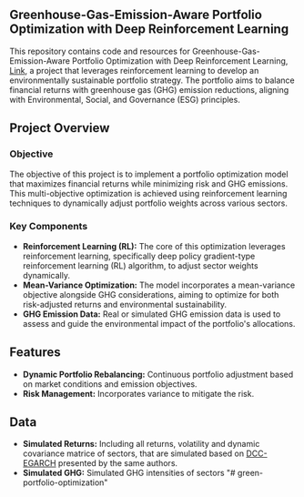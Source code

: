 ## Greenhouse-Gas-Emission-Aware Portfolio Optimization with Deep Reinforcement Learning

This repository contains code and resources for Greenhouse-Gas-Emission-Aware Portfolio Optimization with Deep Reinforcement Learning, [Link](https://papers.ssrn.com/sol3/papers.cfm?abstract_id=4999656),  a project that leverages reinforcement learning to develop an environmentally sustainable portfolio strategy. The portfolio aims to balance financial returns with greenhouse gas (GHG) emission reductions, aligning with Environmental, Social, and Governance (ESG) principles.

## Project Overview

### Objective
The objective of this project is to implement a portfolio optimization model that maximizes financial returns while minimizing risk and GHG emissions. This multi-objective optimization is achieved using reinforcement learning techniques to dynamically adjust portfolio weights across various sectors.

### Key Components
- **Reinforcement Learning (RL):** The core of this optimization leverages reinforcement learning, specifically deep policy gradient-type reinforcement learning (RL) algorithm, to adjust sector weights dynamically.
- **Mean-Variance Optimization:** The model incorporates a mean-variance objective alongside GHG considerations, aiming to optimize for both risk-adjusted returns and environmental sustainability.
- **GHG Emission Data:** Real or simulated GHG emission data is used to assess and guide the environmental impact of the portfolio's allocations.

## Features

- **Dynamic Portfolio Rebalancing:** Continuous portfolio adjustment based on market conditions and emission objectives.
- **Risk Management:** Incorporates variance to mitigate the risk.

## Data
- **Simulated Returns:** Including all returns, volatility and dynamic covariance matrice of sectors, that are simulated based on [DCC-EGARCH](https://github.com/zaniara3/DCC-EGARCH-Simulation) presented by the same authors. 
- **Simulated GHG:** Simulated GHG intensities of sectors 
"# green-portfolio-optimization" 
